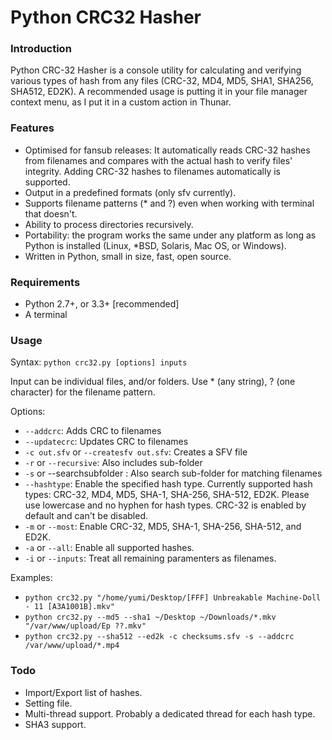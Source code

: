 Python CRC32 Hasher
===================

### Introduction ###

Python CRC-32 Hasher is a console utility for calculating and verifying various types of hash from any files (CRC-32, MD4, MD5, SHA1, SHA256, SHA512, ED2K). A recommended usage is putting it in your file manager context menu, as I put it in a custom action in Thunar.

### Features ###

- Optimised for fansub releases: It automatically reads CRC-32 hashes from filenames and compares with the actual hash to verify files' integrity. Adding CRC-32 hashes to filenames automatically is supported.
- Output in a predefined formats (only sfv currently).
- Supports filename patterns (* and ?) even when working with terminal that doesn't.
- Ability to process directories recursively.
- Portability: the program works the same under any platform as long as Python is installed (Linux, *BSD, Solaris, Mac OS, or Windows).
- Written in Python, small in size, fast, open source.

### Requirements ###

- Python 2.7+, or 3.3+ [recommended]
- A terminal

### Usage ###

Syntax: `python crc32.py [options] inputs`

Input can be individual files, and/or folders. Use * (any string), ? (one character) for the filename pattern.

Options:

 - `--addcrc`: Adds CRC to filenames
 - `--updatecrc`: Updates CRC to filenames
 - `-c out.sfv` or `--createsfv out.sfv`: Creates a SFV file
 - `-r` or `--recursive`: Also includes sub-folder
 - `-s` or  --searchsubfolder : Also search sub-folder for matching filenames
 - `--hashtype`: Enable the specified hash type. Currently supported hash types: CRC-32, MD4, MD5, SHA-1, SHA-256, SHA-512, ED2K. Please use lowercase and no hyphen for hash types. CRC-32 is enabled by default and can't be disabled.
 - `-m` or `--most`: Enable CRC-32, MD5, SHA-1, SHA-256, SHA-512, and ED2K.
 - `-a` or `--all`: Enable all supported hashes.
 - `-i` or `--inputs`: Treat all remaining paramenters as filenames.

Examples:

 - `python crc32.py "/home/yumi/Desktop/[FFF] Unbreakable Machine-Doll - 11 [A3A1001B].mkv"`
 - `python crc32.py --md5 --sha1 ~/Desktop ~/Downloads/*.mkv "/var/www/upload/Ep ??.mkv"`
 - `python crc32.py --sha512 --ed2k -c checksums.sfv -s --addcrc /var/www/upload/*.mp4 `

### Todo ###

 - Import/Export list of hashes.
 - Setting file.
 - Multi-thread support. Probably a dedicated thread for each hash type.
 - SHA3 support.
